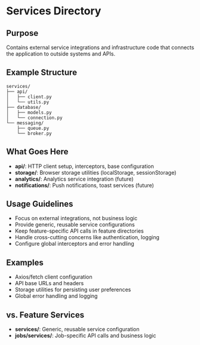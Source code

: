 # Services Directory

## Purpose

Contains external service integrations and infrastructure code that connects the application to outside systems and APIs.

## Example Structure

```
services/
├── api/
│   ├── client.py
│   └── utils.py
├── database/
│   ├── models.py
│   └── connection.py
└── messaging/
    ├── queue.py
    └── broker.py
```

## What Goes Here

- **api/**: HTTP client setup, interceptors, base configuration
- **storage/**: Browser storage utilities (localStorage, sessionStorage)
- **analytics/**: Analytics service integration (future)
- **notifications/**: Push notifications, toast services (future)

## Usage Guidelines

- Focus on external integrations, not business logic
- Provide generic, reusable service configurations
- Keep feature-specific API calls in feature directories
- Handle cross-cutting concerns like authentication, logging
- Configure global interceptors and error handling

## Examples

- Axios/fetch client configuration
- API base URLs and headers
- Storage utilities for persisting user preferences
- Global error handling and logging

## vs. Feature Services

- **services/**: Generic, reusable service configuration
- **jobs/services/**: Job-specific API calls and business logic
